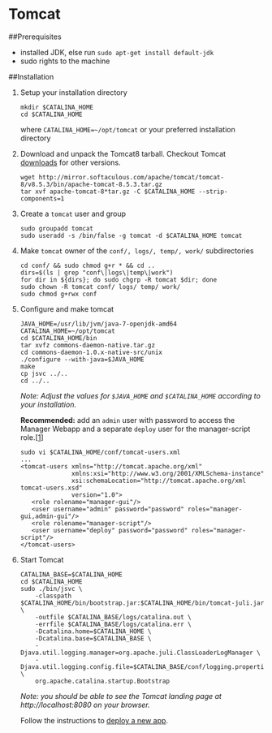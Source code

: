 # Tomcat

##Prerequisites
* installed JDK, else run `sudo apt-get install default-jdk`
* sudo rights to the machine

##Installation
1. Setup your installation directory
    ```
    mkdir $CATALINA_HOME
    cd $CATALINA_HOME
    ```
	where `CATALINA_HOME=~/opt/tomcat` or your preferred installation directory

1. Download and unpack the Tomcat8 tarball. Checkout Tomcat [downloads](http://tomcat.apache.org/download-80.cgi) for other versions.
    ```
    wget http://mirror.softaculous.com/apache/tomcat/tomcat-8/v8.5.3/bin/apache-tomcat-8.5.3.tar.gz
    tar xvf apache-tomcat-8*tar.gz -C $CATALINA_HOME --strip-components=1
    ```

1.  Create a `tomcat` user and group
    ```
    sudo groupadd tomcat
    sudo useradd -s /bin/false -g tomcat -d $CATALINA_HOME tomcat
    ```

1.  Make `tomcat` owner of the `conf/, logs/, temp/, work/` subdirectories
    ```
    cd conf/ && sudo chmod g+r * && cd ..
    dirs=$(ls | grep "conf\|logs\|temp\|work")
    for dir in ${dirs}; do sudo chgrp -R tomcat $dir; done
    sudo chown -R tomcat conf/ logs/ temp/ work/
    sudo chmod g+rwx conf
    ```

1. Configure and make tomcat
    ```
    JAVA_HOME=/usr/lib/jvm/java-7-openjdk-amd64
    CATALINA_HOME=~/opt/tomcat
    cd $CATALINA_HOME/bin
    tar xvfz commons-daemon-native.tar.gz
    cd commons-daemon-1.0.x-native-src/unix
    ./configure --with-java=$JAVA_HOME
    make
    cp jsvc ../..
    cd ../..
    ```
    _Note: Adjust the values for `$JAVA_HOME` and `$CATALINA_HOME` according to your installation._

    **Recommended:** add an `admin` user with password to access the Manager Webapp
    and a separate `deploy` user for the manager-script role.[[1](http://stackoverflow.com/questions/32230962/mvn-tomcat7deploy-cannot-invoke-tomcat-manager-broken-pipe)]
    ```
    sudo vi $CATALINA_HOME/conf/tomcat-users.xml
    ...
    <tomcat-users xmlns="http://tomcat.apache.org/xml"
                  xmlns:xsi="http://www.w3.org/2001/XMLSchema-instance"
                  xsi:schemaLocation="http://tomcat.apache.org/xml tomcat-users.xsd"
                  version="1.0">
       <role rolename="manager-gui"/>
       <user username="admin" password="password" roles="manager-gui,admin-gui"/>
       <role rolename="manager-script"/>
       <user username="deploy" password="password" roles="manager-script"/>
    </tomcat-users>
    ```

1. Start Tomcat
    ```
    CATALINA_BASE=$CATALINA_HOME
    cd $CATALINA_HOME
    sudo ./bin/jsvc \
        -classpath $CATALINA_HOME/bin/bootstrap.jar:$CATALINA_HOME/bin/tomcat-juli.jar \
        -outfile $CATALINA_BASE/logs/catalina.out \
        -errfile $CATALINA_BASE/logs/catalina.err \
        -Dcatalina.home=$CATALINA_HOME \
        -Dcatalina.base=$CATALINA_BASE \
        -Djava.util.logging.manager=org.apache.juli.ClassLoaderLogManager \
        -Djava.util.logging.config.file=$CATALINA_BASE/conf/logging.properties \
        org.apache.catalina.startup.Bootstrap
    ```
    _Note: you should be able to see the Tomcat landing page at http://localhost:8080 on your browser._

    Follow the instructions to [deploy a new app](http://tomcat.apache.org/tomcat-8.5-doc/manager-howto.html#Deploy_A_New_Application_from_a_Local_Path).